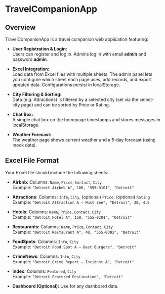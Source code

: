 # TravelCompanionApp

## Overview

TravelCompanionApp is a travel companion web application featuring:

- **User Registration & Login:**  
  Users can register and log in. Admins log in with email **admin** and password **admin**.

- **Excel Integration:**  
  Load data from Excel files with multiple sheets. The admin panel lets you configure which sheet each page uses, add records, and export updated data. Configurations persist in localStorage.

- **City Filtering & Sorting:**  
  Data (e.g. Attractions) is filtered by a selected city (set via the select-city page) and can be sorted by Price or Rating.

- **Chat Box:**  
  A simple chat box on the homepage timestamps and stores messages in localStorage.

- **Weather Forecast:**  
  The weather page shows current weather and a 5-day forecast (using mock data).

## Excel File Format

Your Excel file should include the following sheets:

- **Airbnb:** Columns: `Name`, `Price`, `Contact`, `City`  
  Example: `"Detroit Airbnb A", 100, "555-0101", "Detroit"`

- **Attractions:** Columns: `Info`, `City`, (optional) `Price`, (optional) `Rating`  
  Example: `"Detroit Attraction A – Must See", "Detroit", 20, 4.5`

- **Hotels:** Columns: `Name`, `Price`, `Contact`, `City`  
  Example: `"Detroit Hotel A", 150, "555-0201", "Detroit"`

- **Restaurants:** Columns: `Name`, `Price`, `Contact`, `City`  
  Example: `"Detroit Restaurant A", 40, "555-0301", "Detroit"`

- **FoodSpots:** Columns: `Info`, `City`  
  Example: `"Detroit Food Spot A – Best Burgers", "Detroit"`

- **CrimeNews:** Columns: `Info`, `City`  
  Example: `"Detroit Crime Report – Incident A", "Detroit"`

- **Index:** Columns: `Featured`, `City`  
  Example: `"Detroit Featured Destination", "Detroit"`

- **Dashboard (Optional):** Use for any dashboard data.

